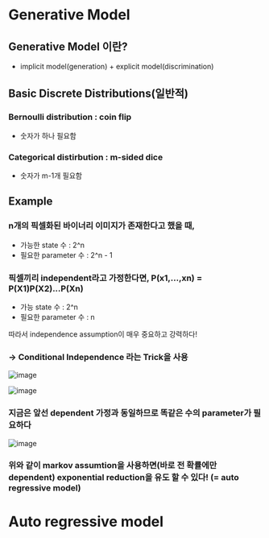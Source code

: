 # Generative Model
## Generative Model 이란?
- implicit model(generation) + explicit model(discrimination)

## Basic Discrete Distributions(일반적)

### Bernoulli distribution : coin flip
 - 숫자가 하나 필요함
 
### Categorical distirbution : m-sided dice
 - 숫자가 m-1개 필요함

## Example
### n개의 픽셀화된 바이너리 이미지가 존재한다고 했을 때, 
 - 가능한 state 수 : 2^n
 - 필요한 parameter 수 : 2^n - 1 

### 픽셀끼리 independent라고 가정한다면, P(x1,...,xn) = P(X1)P(X2)...P(Xn)

 - 가능 state 수 : 2^n
 - 필요한 parameter 수 : n
 
 따라서 independence assumption이 매우 중요하고 강력하다!
 
### -> Conditional Independence 라는 Trick을 사용
![image](https://user-images.githubusercontent.com/43736669/107911585-3cc62080-6fa0-11eb-8580-fdf1fdb2cbb9.png)

![image](https://user-images.githubusercontent.com/43736669/107911778-8b73ba80-6fa0-11eb-94ca-667f7c74c41e.png)
### 지금은 앞선 dependent 가정과 동일하므로 똑같은 수의 parameter가 필요하다
![image](https://user-images.githubusercontent.com/43736669/107912032-11900100-6fa1-11eb-9d52-25069846d309.png)
### 위와 같이 markov assumtion을 사용하면(바로 전 확률에만 dependent) exponential reduction을 유도 할 수 있다! (= auto regressive model)

# Auto regressive model 
